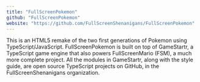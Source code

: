 ```yaml
---
title: "FullScreenPokemon"
github: "FullScreenPokemon"
website: "https://github.com/FullScreenShenanigans/FullScreenPokemon"
---
```


This is an HTML5 remake of the two first generations of Pokemon using TypeScript/JavaScript. FullScreenPokemon is built on top of GameStartr, a TypeScript game engine that also powers FullScreenMario (FSM), a much more complete project. All the modules in GameStartr, along with the style guide, are open source TypeScript projects on GitHub, in the FullScreenShenanigans organization.
